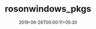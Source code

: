 ---
title: "rosonwindows_pkgs"
date: 2019-06-26T00:00:11+05:30
type: "organisations"
org_name: "Microsoft IoT"
repo_desc: "ROS Packages to Supplement ROS on Windows Installation"
repo_link: https://github.com/ms-iot/rosonwindows_pkgs
---